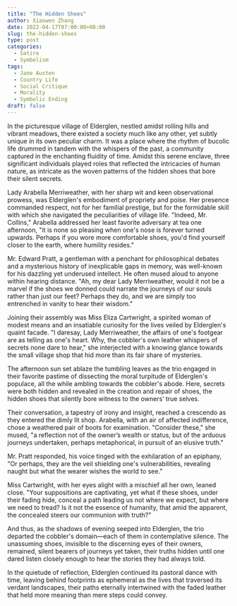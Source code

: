 ```yaml
---
title: "The Hidden Shoes"
author: Xiaowen Zhang
date: 2022-04-17T07:00:00+08:00
slug: the-hidden-shoes
type: post
categories:
  - Satire
  - Symbolism
tags:
  - Jane Austen
  - Country Life
  - Social Critique
  - Morality
  - Symbolic Ending
draft: false
---
```


In the picturesque village of Elderglen, nestled amidst rolling hills and vibrant meadows, there existed a society much like any other, yet subtly unique in its own peculiar charm. It was a place where the rhythm of bucolic life drummed in tandem with the whispers of the past, a community captured in the enchanting fluidity of time. Amidst this serene enclave, three significant individuals played roles that reflected the intricacies of human nature, as intricate as the woven patterns of the hidden shoes that bore their silent secrets.

Lady Arabella Merriweather, with her sharp wit and keen observational prowess, was Elderglen's embodiment of propriety and poise. Her presence commanded respect, not for her familial prestige, but for the formidable skill with which she navigated the peculiarities of village life. "Indeed, Mr. Collins," Arabella addressed her least favorite adversary at tea one afternoon, "it is none so pleasing when one's nose is forever turned upwards. Perhaps if you wore more comfortable shoes, you'd find yourself closer to the earth, where humility resides."

Mr. Edward Pratt, a gentleman with a penchant for philosophical debates and a mysterious history of inexplicable gaps in memory, was well-known for his dazzling yet underused intellect. He often mused aloud to anyone within hearing distance. "Ah, my dear Lady Merriweather, would it not be a marvel if the shoes we donned could narrate the journeys of our souls rather than just our feet? Perhaps they do, and we are simply too entrenched in vanity to hear their wisdom."

Joining their assembly was Miss Eliza Cartwright, a spirited woman of modest means and an insatiable curiosity for the lives veiled by Elderglen's quaint facade. "I daresay, Lady Merriweather, the affairs of one's footgear are as telling as one's heart. Why, the cobbler's own leather whispers of secrets none dare to hear," she interjected with a knowing glance towards the small village shop that hid more than its fair share of mysteries.

The afternoon sun set ablaze the tumbling leaves as the trio engaged in their favorite pastime of dissecting the moral turpitude of Elderglen's populace, all the while ambling towards the cobbler's abode. Here, secrets were both hidden and revealed in the creation and repair of shoes, the hidden shoes that silently bore witness to the owners’ true selves.

Their conversation, a tapestry of irony and insight, reached a crescendo as they entered the dimly lit shop. Arabella, with an air of affected indifference, chose a weathered pair of boots for examination. "Consider these," she mused, "a reflection not of the owner’s wealth or status, but of the arduous journeys undertaken, perhaps metaphorical, in pursuit of an elusive truth."

Mr. Pratt responded, his voice tinged with the exhilaration of an epiphany, "Or perhaps, they are the veil shielding one's vulnerabilities, revealing naught but what the wearer wishes the world to see."

Miss Cartwright, with her eyes alight with a mischief all her own, leaned close. "Your suppositions are captivating, yet what if these shoes, under their fading hide, conceal a path leading us not where we expect, but where we need to tread? Is it not the essence of humanity, that amid the apparent, the concealed steers our communion with truth?"

And thus, as the shadows of evening seeped into Elderglen, the trio departed the cobbler's domain—each of them in contemplative silence. The unassuming shoes, invisible to the discerning eyes of their owners, remained, silent bearers of journeys yet taken, their truths hidden until one dared listen closely enough to hear the stories they had always told.

In the quietude of reflection, Elderglen continued its pastoral dance with time, leaving behind footprints as ephemeral as the lives that traversed its verdant landscapes, their paths eternally intertwined with the faded leather that held more meaning than mere steps could convey.